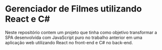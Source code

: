 # Gerenciador de Filmes utilizando React e C#
Neste repositório contem um projeto que tinha como objetivo transformar a SPA desenvolvida com JavaScript puro no trabalho anterior em uma aplicação web utilizando React
no front-end e C# no back-end. 
